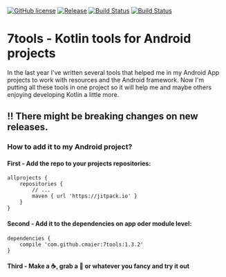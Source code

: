 [![GitHub license](https://img.shields.io/github/license/dcendents/android-maven-gradle-plugin.svg)](http://www.apache.org/licenses/LICENSE-2.0.html)
[![Release](https://jitpack.io/v/cmaier/7tools.svg)](https://jitpack.io/#cmaier/7tools)
[![Build Status](https://travis-ci.org/cmaier/7tools.svg?branch=1.1.0)](https://travis-ci.org/cmaier/7tools)
[![Build Status](https://travis-ci.org/cmaier/7tools.svg?branch=master)](https://travis-ci.org/cmaier/7tools)

# 7tools - Kotlin tools for Android projects

In the last year I've written several tools that helped me in my Android App projects to work with resources and the Android framework. Now I'm putting all these tools in one project so it will help me and maybe others enjoying developing Kotlin a little more.

## :bangbang: There might be breaking changes on new releases.

### How to add it to my Android project?

#### First - Add the repo to your projects repositories:

```Gradle
allprojects {
    repositories {
        // ...
        maven { url 'https://jitpack.io' }
    }
}
```

#### Second - Add it to the dependencies on app oder module level:

```Gradle
dependencies {
    compile 'com.github.cmaier:7tools:1.3.2'
}
```

#### Third - Make a :coffee:, grab a :beer: or whatever you fancy and try it out
